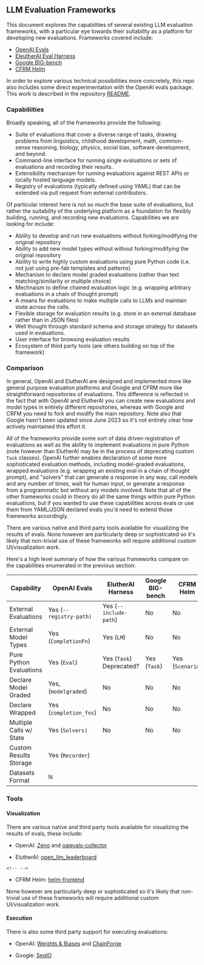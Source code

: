 ## LLM Evaluation Frameworks

This document explores the capabilities of several existing LLM evaluation frameworks, with a particular eye towards their suitability as a platform for developing new evaluations. Frameworks covered include:

-   [OpenAI Evals](https://github.com/openai/evals)
-   [EleutherAI Eval Harness](https://github.com/EleutherAI/lm-evaluation-harness)
-   [Google BIG-bench](https://github.com/google/BIG-bench)
-   [CFRM Helm](https://crfm.stanford.edu/helm/latest/)

In order to explore various technical possibilities more concretely, this repo also includes some direct experimentation with the OpenAI evals package. This work is described in the repository [README](https://github.com/jjallaire/openai-evals-api#readme).

### Capabiliities

Broadly speaking, all of the frameworks provide the following:

-   Suite of evaluations that cover a diverse range of tasks, drawing problems from linguistics, childhood development, math, common-sense reasoning, biology, physics, social bias, software development, and beyond.
-   Command-line interface for running single evaluations or sets of evaluations and recording their results.
-   Extensibility mechanism for running evaluations against REST APIs or locally hosted language models.
-   Registry of evaluations (typically defined using YAML) that can be extended via pull request from external contributors.

Of particular interest here is not so much the base suite of evaluations, but rather the suitability of the underlying platform as a foundation for flexibly building, running, and recording new evaluations. Capabilities we are looking for include:

-   Ability to develop and run new evaluations without forking/modifying the original repository
-   Ability to add new model types without without forking/modifying the original repository
-   Ability to write highly custom evaluations using pure Python code (i.e. not just using pre-fab templates and patterns)
-   Mechanism to declare model graded evaluations (rather than text matching/similarity or multiple choice)
-   Mechnaism to define chained evaluation logic (e.g. wrapping arbitrary evaluations in a chain of thought prompt)
-   A means for evaluations to make multiple calls to LLMs and maintain state across the calls.
-   Flexible storage for evaluation results (e.g. store in an external database rather than in JSON files)
-   Well thought through standard schema and storage strategy for datasets used in evaluations.
-   User interface for browsing evaluation results
-   Ecosystem of third party tools (are others building on top of the framework)

### Comparison

In general, OpenAI and ElutherAI are designed and implemented more like general purpose evaluation platforms and Google and CFRM more like straightforward repositories of evaluations. This difference is reflected in the fact that with OpenAI and ElutherAI you can create new evaluations and model types in entirely different repositories, whereas with Google and CRFM you need to fork and modify the main repository. Note also that Google hasn't been updated since June 2023 so it's not entirely clear how actively maintained this effort it.

All of the frameworks provide some sort of data driven registration of evaluations as well as the ability to implement evaluations in pure Python (note however than ElutherAI may be in the process of deprecating custom `Task` classes). OpenAI further enables declaration of some more sophisticated evaluation methods, including model-graded evaluations, wrapped evaluations (e.g. wrapping an existing eval in a chain of thought prompt), and "solvers" that can generate a response in any way, call models and any number of times, wait for human input, or generate a response from a programmatic bot without any models involved. Note that all of the other frameworks could in theory do all the same things within pure Python evaluations, but if you wanted to use these capabilities across evals or use them from YAML/JSON declared evals you'd need to extend those frameworks accordingly.

There are various native and third party tools available for visualizing the results of evals. None however are particularly deep or sophisticated so it's likely that non-trivial use of these frameworks will require additional custom UI/visualization work.

Here's a high level summary of how the various frameworks compare on the capabilities enumerated in the previous section:

| Capability              | OpenAI Evals            | ElutherAI Harness        | Google BIG-bench | CFRM Helm        |
|---------------|---------------|---------------|---------------|---------------|
| External Evaluations    | Yes (`--registry-path)` | Yes (`--include-path`)   | No               | No               |
| External Model Types    | Yes (`CompletionFn`)    | Yes (`LM`)               | No               | No               |
| Pure Python Evaluations | Yes (`Eval`)            | Yes (`Task`) Deprecated? | Yes (`Task`)     | Yes (`Scenario`) |
| Declare Model Graded    | Yes, (`modelgraded`)    | No                       | No               | No               |
| Declare Wrapped         | Yes (`completion_fns`)  | No                       | No               | No               |
| Multiple Calls w/ State | Yes (`Solvers)`         | No                       | No               | No               |
| Custom Results Storage  | Yes (`Recorder`)        |                          |                  |                  |
| Datasets Format         | ls                      |                          |                  |                  |

### Tools

#### Visualization

There are various native and third party tools available for visualizing the results of evals, these include:

-   OpenAI: [Zeno](https://github.com/zeno-ml/zeno-evals) and [oaievals-collector](https://github.com/nstankov-bg/oaievals-collector)

-   ElutherAI: [open_llm_leaderboard](https://huggingface.co/spaces/HuggingFaceH4/open_llm_leaderboard?ref=axion.zone)

```{=html}
<!-- -->
```
-   CFRM Helm: [helm-frontend](https://github.com/stanford-crfm/helm/tree/main/src/helm-frontend)

None however are particularly deep or sophisticated so it's likely that non-trivial use of these frameworks will require additional custom UI/visualization work.

#### Execution

There is also some third party support for executing evaluations:

-   OpenAI: [Weights & Biases](https://wandb.ai/wandb_fc/openai-evals/reports/OpenAI-Evals-Demo-Using-W-B-Prompts-to-Run-Evaluations--Vmlldzo0MTI4ODA3) and [ChainForge](https://ianarawjo.medium.com/you-can-now-run-openai-evals-in-chainforge-81628446968d)

-   Google: [SeqIO](https://github.com/google/BIG-bench/blob/main/bigbench/bbseqio/README.md)